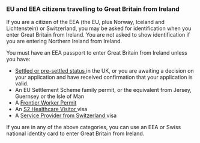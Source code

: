 ###  EU and EEA citizens travelling to Great Britain from Ireland

If you are a citizen of the EEA (the EU, plus Norway, Iceland and
Lichtenstein) or Switzerland, you may be asked for identification when you
enter Great Britain from Ireland. You are not asked to show identification if
you are entering Northern Ireland from Ireland.

You must have an EEA passport to enter Great Britain from Ireland unless you
have:

  * [ Settled or pre-settled status ](https://www.gov.uk/settled-status-eu-citizens-families) in the UK, or you are awaiting a decision on your application and have received confirmation that your application is valid. 
  * An EU Settlement Scheme family permit, or the equivalent from Jersey, Guernsey or the Isle of Man 
  * A [ Frontier Worker Permit ](https://www.gov.uk/frontier-worker-permit)
  * An [ S2 Healthcare Visitor ](https://www.gov.uk/guidance/enter-the-uk-as-an-s2-healthcare-visitor) visa 
  * A [ Service Provider from Switzerland ](https://www.gov.uk/guidance/apply-for-a-service-providers-from-switzerland-visa) visa 

If you are in any of the above categories, you can use an EEA or Swiss
national identity card to enter Great Britain from Ireland.
